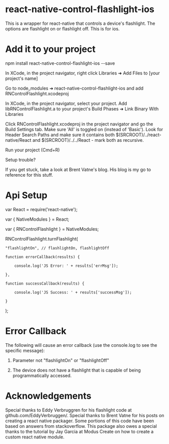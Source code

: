 # react-native-control-flashlight-ios

This is a wrapper for react-native that controls a device's flashlight. The options are flashlight on or flashlight off. This is for ios.

# Add it to your project

npm install react-native-control-flashlight-ios --save

In XCode, in the project navigator, right click Libraries ➜ Add Files to [your project's name]

Go to node_modules ➜ react-native-control-flashlight-ios and add RNControlFlashlight.xcodeproj

In XCode, in the project navigator, select your project. Add libRNControlFlashlight.a to your project's Build Phases ➜ Link Binary With Libraries

Click RNControlFlashlight.xcodeproj in the project navigator and go the Build Settings tab. Make sure 'All' is toggled on (instead of 'Basic'). Look for Header Search Paths and make sure it contains both $(SRCROOT)/../react-native/React and $(SRCROOT)/../../React - mark both as recursive.

Run your project (Cmd+R)

Setup trouble?

If you get stuck, take a look at Brent Vatne's blog. His blog is my go to reference for this stuff.

# Api Setup

var React = require('react-native');

var { NativeModules } = React;

var { RNControlFlashlight } = NativeModules;

RNControlFlashlight.turnFlashlight(

    "flashlightOn", // flashlightOn, flashlightOff

    function errorCallback(results) {

        console.log('JS Error: ' + results['errMsg']);

    },

    function successCallback(results) {

        console.log('JS Success: ' + results['successMsg']);

    }
);

# Error Callback

The following will cause an error callback (use the console.log to see the specific message):

1) Parameter not "flashlightOn" or "flashlightOff"

2) The device does not have a flashlight that is capable of being programmatically accessed.

# Acknowledgements

Special thanks to Eddy Verbruggren for his flashlight code at github.com/EddyVerbruggen/. Special thanks to Brent Vatne for his posts on creating a react native packager. Some portions of this code have been based on answers from stackoverflow. This package also owes a special thanks to the tutorial by Jay Garcia at Modus Create on how to create a custom react native module.
